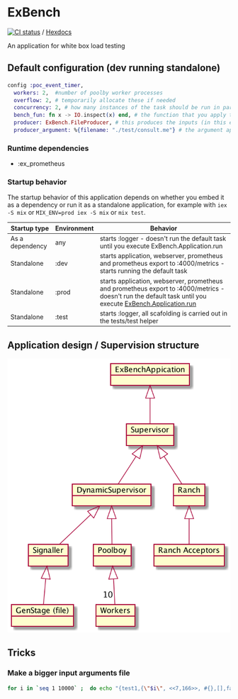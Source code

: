 # ExBench

[![CI status](https://travis-ci.org/bryanhuntesl/ex_bench.svg?branch=master)](https://travis-ci.org/bryanhuntesl/ex_bench) / [Hexdocs](https://hexdocs.pm/ex_bench/)

An application for white box load testing 

## Default configuration (dev running standalone)

```elixir
config :poc_event_timer,
  workers: 2,  #number of poolby worker processes
  overflow: 2, # temporarily allocate these if needed
  concurrency: 2, # how many instances of the task should be run in parallel
  bench_fun: fn x -> IO.inspect(x) end, # the function that you apply to each line of input
  producer: ExBench.FileProducer, # this produces the inputs (in this example, it reads them from the specified file)
  producer_argument: %{filename: "./test/consult.me"} # the argument applied to producer.init/1
```

### Runtime dependencies

* :ex_prometheus

### Startup behavior

The startup behavior of this application depends on whether you embed it as a dependency or run it as a standalone application, for example with `iex -S mix` or `MIX_ENV=prod iex -S mix` or `mix test`.

| Startup type        | Environment | Behavior                                                                                                                                                                                                                |
| ------------------- | ----------- | ----------------------------------------------------------------------------------------------------------------------------------------------------------------------------------------------------------------------- |
| As a dependency     | any         | starts :logger - doesn't run the default task until you execute ExBench.Application.run                                                                                                                                 |
| Standalone          | :dev        | starts application, webserver, prometheus and prometheus export to :4000/metrics - starts running the default task                                                                                                      |
| Standalone          | :prod       | starts application, webserver, prometheus and prometheus export to :4000/metrics - doesn't run the default task until you execute [ExBench.Application.run](https://hexdocs.pm/ex_bench/ExBench.Application.html#run/1) |
| Standalone          | :test       | starts :logger, all scafolding is carried out in the tests/test helper

## Application design / Supervision structure

![Supervision hierarchy](./doc/exbench_supervision_tree.png)

## Tricks

### Make a bigger input arguments file

```bash
for i in `seq 1 10000` ;  do echo "{test1,{\"$i\", <<7,166>>, #{},[],false, #{<<\"x\">> => <<\"y\">>}}}." ; done >> test/consult.me
```
